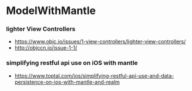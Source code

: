 # ModelWithMantle

### lighter View Controllers
- https://www.objc.io/issues/1-view-controllers/lighter-view-controllers/
- http://objccn.io/issue-1-1/

### simplifying restful api use on iOS with mantle
- https://www.toptal.com/ios/simplifying-restful-api-use-and-data-persistence-on-ios-with-mantle-and-realm

